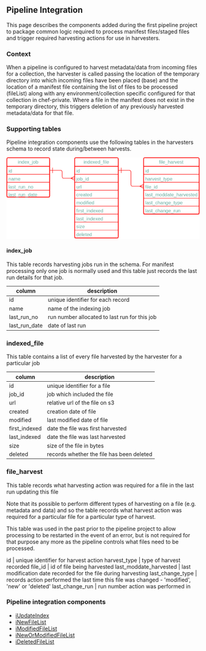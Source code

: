 ## Pipeline Integration

This page describes the components added during the first pipeline project to package common logic required to process 
manifest files/staged files and trigger required harvesting actions for use in harvesters.

### Context

When a pipeline is configured to harvest metadata/data from incoming files for a collection, the harvester is called
passing the location of the temporary directory into which incoming files have been placed (base) and 
the location of a manifest file containing the list of files to be processed (fileList) along with any 
environment/collection specific configured for that collection in chef-private. Where a file in the manifest does 
not exist in the temporary directory, this triggers deletion of any previously harvested metadata/data for that file.

### Supporting tables

Pipeline integration components use the following tables in the harvesters schema to record state during/between 
harvests.

![Supporting tables](mf_tables.png)

#### index_job

This table records harvesting jobs run in the schema.  For manifest processing only one job is normally used and this table 
just records the last run details for that job.

column | description
--- | --- 
id | unique identifier for each record 
name | name of the indexing job
last_run_no | run number allocated to last run for this job
last_run_date | date of last run

### indexed_file

This table contains a list of every file harvested by the harvester for a particular job

column | description
--- | ---
id | unique identifier for a file
job_id | job which included the file
url | relative url of the file on s3
created | creation date of file
modified | last modified date of file 
first_indexed | date the file was first harvested
last_indexed | date the file was last harvested
size | size of the file in bytes
deleted | records whether the file has been deleted

### file_harvest

This table records what harvesting action was required for a file in the last run updating this file

Note that its possible to perform different types of harvesting on a file (e.g. metadata and data) and so the table records what 
harvest action was required for a particular file for a particular type of harvest.

This table was used in the past prior to the pipeline project to allow processing to be restarted in the event of an error,
but is not required for that purpose any more as the pipeline controls what files need to be processed.

id | unique identifier for harvest action
harvest_type | type of harvest recorded
file_id | id of file being harvested
last_moddate_harvested | last modification date recorded for the file during harvesting
last_change_type | records action performed the last time this file was changed - 'modified', 'new' or 'deleted'
last_change_run | run number action was performed in

### Pipeline integration components

* [iUpdateIndex](iUpdateIndex/README.md)
* [iNewFileList](iNewFileList/README.md)
* [iModifiedFileList](iModifiedFileList/README.md)
* [iNewOrModifiedFileList](iNewOrModifiedFileList/README.md)
* [iDeletedFileList](iDeletedFileList/README.md)

